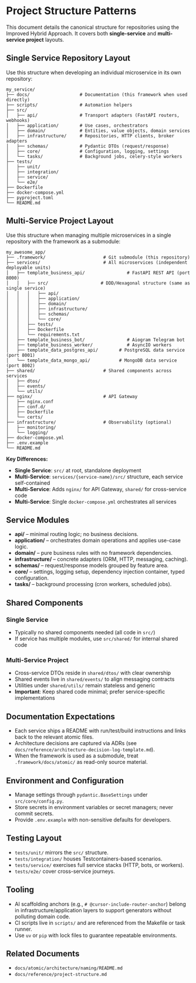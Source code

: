 # Project Structure Patterns

This document details the canonical structure for repositories using the Improved Hybrid Approach. It covers both **single-service** and **multi-service project** layouts.

## Single Service Repository Layout

Use this structure when developing an individual microservice in its own repository:

```
my_service/
├── docs/                   # Documentation (this framework when used directly)
├── scripts/                # Automation helpers
├── src/
│   ├── api/                # Transport adapters (FastAPI routers, webhooks)
│   ├── application/        # Use cases, orchestrators
│   ├── domain/             # Entities, value objects, domain services
│   ├── infrastructure/     # Repositories, HTTP clients, broker adapters
│   ├── schemas/            # Pydantic DTOs (request/response)
│   ├── core/               # Configuration, logging, settings
│   └── tasks/              # Background jobs, celery-style workers
├── tests/
│   ├── unit/
│   ├── integration/
│   ├── service/
│   └── e2e/
├── Dockerfile
├── docker-compose.yml
├── pyproject.toml
└── README.md
```

## Multi-Service Project Layout

Use this structure when managing multiple microservices in a single repository with the framework as a submodule:

```
my_awesome_app/
├── .framework/                      # Git submodule (this repository)
├── services/                        # All microservices (independent deployable units)
│   ├── template_business_api/                # FastAPI REST API (port 8000)
│   │   ├── src/                    # DDD/Hexagonal structure (same as single service)
│   │   │   ├── api/
│   │   │   ├── application/
│   │   │   ├── domain/
│   │   │   ├── infrastructure/
│   │   │   ├── schemas/
│   │   │   └── core/
│   │   ├── tests/
│   │   ├── Dockerfile
│   │   └── requirements.txt
│   ├── template_business_bot/                # Aiogram Telegram bot
│   ├── template_business_worker/             # AsyncIO workers
│   ├── template_data_postgres_api/        # PostgreSQL data service (port 8001)
│   └── template_data_mongo_api/           # MongoDB data service (port 8002)
├── shared/                          # Shared components across services
│   ├── dtos/
│   ├── events/
│   └── utils/
├── nginx/                           # API Gateway
│   ├── nginx.conf
│   ├── conf.d/
│   ├── Dockerfile
│   └── certs/
├── infrastructure/                  # Observability (optional)
│   ├── monitoring/
│   └── logging/
├── docker-compose.yml
├── .env.example
└── README.md
```

**Key Differences:**
- **Single Service**: `src/` at root, standalone deployment
- **Multi-Service**: `services/{service-name}/src/` structure, each service self-contained
- **Multi-Service**: Adds `nginx/` for API Gateway, `shared/` for cross-service code
- **Multi-Service**: Single `docker-compose.yml` orchestrates all services

## Service Modules

- **api/** – minimal routing logic; no business decisions.
- **application/** – orchestrates domain operations and applies use-case logic.
- **domain/** – pure business rules with no framework dependencies.
- **infrastructure/** – concrete adapters (ORM, HTTP, messaging, caching).
- **schemas/** – request/response models grouped by feature area.
- **core/** – settings, logging setup, dependency injection container, typed configuration.
- **tasks/** – background processing (cron workers, scheduled jobs).

## Shared Components

### Single Service
- Typically no shared components needed (all code in `src/`)
- If service has multiple modules, use `src/shared/` for internal shared code

### Multi-Service Project
- Cross-service DTOs reside in `shared/dtos/` with clear ownership
- Shared events live in `shared/events/` to align messaging contracts
- Utilities under `shared/utils/` remain stateless and generic
- **Important**: Keep shared code minimal; prefer service-specific implementations

## Documentation Expectations

- Each service ships a README with run/test/build instructions and links back to the relevant atomic files.
- Architecture decisions are captured via ADRs (see `docs/reference/architecture-decision-log-template.md`).
- When the framework is used as a submodule, treat `.framework/docs/atomic/` as read-only source material.

## Environment and Configuration

- Manage settings through `pydantic.BaseSettings` under `src/core/config.py`.
- Store secrets in environment variables or secret managers; never commit secrets.
- Provide `.env.example` with non-sensitive defaults for developers.

## Testing Layout

- `tests/unit/` mirrors the `src/` structure.
- `tests/integration/` houses Testcontainers-based scenarios.
- `tests/service/` exercises full service stacks (HTTP, bots, or workers).
- `tests/e2e/` cover cross-service journeys.

## Tooling

- AI scaffolding anchors (e.g., `# @cursor-include-router-anchor`) belong in infrastructure/application layers to support generators without polluting domain code.
- CI scripts live in `scripts/` and are referenced from the Makefile or task runner.
- Use `uv` or `pip` with lock files to guarantee repeatable environments.

## Related Documents

- `docs/atomic/architecture/naming/README.md`
- `docs/reference/project-structure.md`
